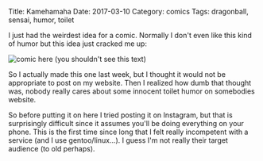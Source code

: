Title: Kamehamaha
Date: 2017-03-10
Category: comics
Tags: dragonball, sensai, humor, toilet

I just had the weirdest idea for a comic. Normally I don't even like this kind
of humor but this idea just cracked me up:

![comic here (you shouldn't see this text)](/images/2017/kamayhamayha.png)

So I actually made this one last week, but I thought it would not be appropriate to
post on my website.
Then I realized how dumb that thought was, nobody really cares about some innocent
toilet humor on somebodies website. 

So before putting it on here I tried posting it on Instagram,
but that is surprisingly difficult since it assumes you'll be doing everything
on your phone.
This is the first time since long that I felt really incompetent with a service
(and I use gentoo/linux...).
I guess I'm not really their target audience (to old perhaps).
